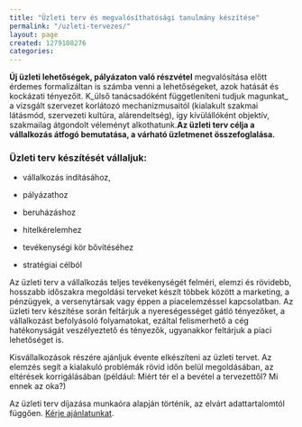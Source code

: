 ```yaml
---
title: "Üzleti terv és megvalósíthatósági tanulmány készítése"
permalink: "/uzleti-tervezes/"
layout: page
created: 1279108276
categories: 
---
```

**Új üzleti lehetőségek, pályázaton való részvétel** megvalósítása előtt érdemes formalizáltan is számba venni a lehetőségeket, azok hatását és kockázati tényezőit. K_ülső tanácsadóként függetleníteni tudjuk magunkat_ a vizsgált szervezet korlátozó mechanizmusaitól (kialakult szakmai látásmód, szervezeti kultúra, alárendeltség), így kívülállóként objektív, szakmailag átgondolt véleményt alkothatunk.**Az üzleti terv célja a vállalkozás átfogó bemutatása, a várható üzletmenet összefoglalása.**

### Üzleti terv készítését vállaljuk:

*   vállalkozás indításához,  

*   pályázathoz  

*   beruházáshoz  

*   hitelkérelemhez  

*   tevékenységi kör bővítéséhez  

*   stratégiai célból  

Az üzleti terv a vállalkozás teljes tevékenységét felméri, elemzi és rövidebb, hosszabb időszakra megoldási terveket készít többek között a marketing, a pénzügyek, a versenytársak vagy éppen a piacelemzéssel kapcsolatban. Az üzleti terv készítése során feltárjuk a nyereségességet gátló tényezőket, a vállalkozást befolyásoló folyamatokat, ezáltal felismerhető a cég hatékonyságát veszélyeztető és tényezők, ugyanakkor feltárjuk a piaci lehetőséget is.

Kisvállalkozások részére ajánljuk évente elkészíteni az üzleti tervet. Az elemzés segít a kialakuló problémák rövid időn belül megoldásában, az eltérések korrigálásában (például: Miért tér el a bevétel a tervezettől? Mi ennek az oka?)

Az üzleti terv díjazása munkaóra alapján történik, az elvárt adattartalomtól függően. [Kérje ajánlatunkat](/kapcsolat/).
